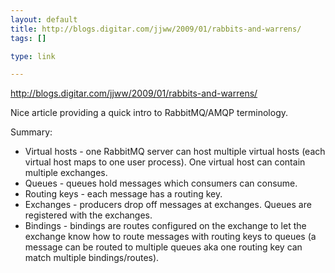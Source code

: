 ```yaml
--- 
layout: default
title: http://blogs.digitar.com/jjww/2009/01/rabbits-and-warrens/
tags: []

type: link

---
```

<a href="http://blogs.digitar.com/jjww/2009/01/rabbits-and-warrens/">http://blogs.digitar.com/jjww/2009/01/rabbits-and-warrens/</a>

Nice article providing a quick intro to RabbitMQ/AMQP terminology.

Summary:

 * Virtual hosts - one RabbitMQ server can host multiple virtual hosts (each virtual host maps to one user process). One virtual host can contain multiple exchanges.
 * Queues - queues hold messages which consumers can consume.
 * Routing keys - each message has a routing key.
 * Exchanges - producers drop off messages at exchanges. Queues are registered with the exchanges.
 * Bindings - bindings are routes configured on the exchange to let the exchange know how to route messages with routing keys to queues (a message can be routed to multiple queues aka one routing key can match multiple bindings/routes).
